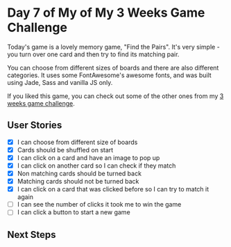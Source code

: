 # Day 7 of My of My 3 Weeks Game Challenge

Today's game is a lovely memory game, "Find the Pairs". It's very simple - you turn over one card and then try to find its matching pair.

You can choose from different sizes of boards and there are also different categories. It uses some FontAwesome's awesome fonts, and was built using Jade, Sass and vanilla JS only.

If you liked this game, you can check out some of the other ones from my [3 weeks game challenge](https://github.com/zsoltime/game-challenge).

## User Stories

- [x] I can choose from different size of boards
- [x] Cards should be shuffled on start
- [x] I can click on a card and have an image to pop up
- [x] I can click on another card so I can check if they match
- [x] Non matching cards should be turned back
- [x] Matching cards should not be turned back
- [x] I can click on a card that was clicked before so I can try to match it again
- [ ] I can see the number of clicks it took me to win the game
- [ ] I can click a button to start a new game

## Next Steps
